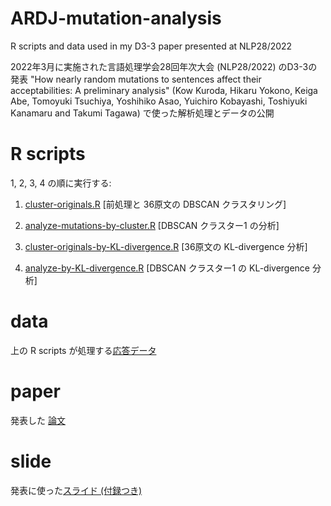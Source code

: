 # ARDJ-mutation-analysis

R scripts and data used in my D3-3 paper presented at NLP28/2022

2022年3月に実施された言語処理学会28回年次大会 (NLP28/2022) のD3-3の発表 "How nearly random mutations to sentences affect their acceptabilities: A preliminary analysis" (Kow Kuroda, Hikaru Yokono, Keiga Abe, Tomoyuki Tsuchiya, Yoshihiko Asao, Yuichiro Kobayashi, Toshiyuki Kanamaru and Takumi Tagawa) で使った解析処理とデータの公開

# R scripts

1, 2, 3, 4 の順に実行する:

1. [cluster-originals.R](cluster-originals.R) [前処理と 36原文の DBSCAN クラスタリング]

2. [analyze-mutations-by-cluster.R](analyze-mutations-by-clusters.R) [DBSCAN クラスター1 の分析]

3. [cluster-originals-by-KL-divergence.R](cluster-originals-by-KL-divergence.R) [36原文の KL-divergence 分析]

4. [analyze-by-KL-divergence.R](analyze-by-KL-divergence.R) [DBSCAN クラスター1 の KL-divergence 分析]



# data

上の R scripts が処理する[応答データ](data-s2u-sd-filtered1.csv)


# paper

発表した [論文](https://www.dropbox.com/s/ziesrj8o8yrz49b/ARDJ-mutation-analysis-nlp28.pdf?dl=0)

# slide

発表に使った[スライド (付録つき)](https://www.dropbox.com/s/atupwiesjqbzlss/ARDJ-mutation-analysis-nlp28-slides.pdf?dl=0)


